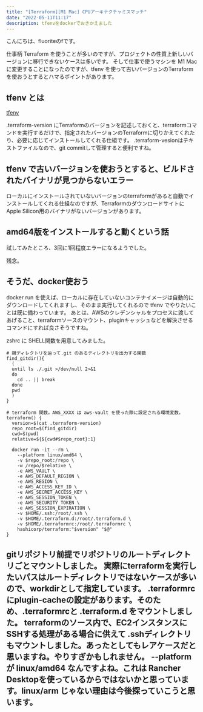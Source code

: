 ```yaml
---
title: "[Terraform][M1 Mac] CPUアーキテクチャミスマッチ"
date: "2022-05-11T11:17"
description: tfenvをdockerでおきかえました
---
```


こんにちは、fluoriteのfです。

仕事柄 Terraform を使うことが多いのですが、プロジェクトの性質上新しいバージョンに移行できないケースは多いです。
そして仕事で使うマシンを M1 Mac に変更することになったのですが、tfenv を使って古いバージョンのTerraformを使おうとするとハマるポイントがあります。


## tfenv とは

[tfenv](https://github.com/tfutils/tfenv)

.terraform-version にTerraformのバージョンを記述しておくと、terraformコマンドを実行するだけで、指定されたバージョンのTerraformに切りかえてくれたり、必要に応じてインストールしてくれる仕組です。
.terraform-vesionはテキストファイルなので、git commitして管理すると便利ですね。

## tfenv で古いバージョンを使おうとすると、ビルドされたバイナリが見つからないエラー

ローカルにインストールされていないバージョンのterraformがあると自動でインストールしてくれる仕組なのですが、TerraformのダウンロードサイトにApple Silicon用のバイナリがないバージョンがあります。

## amd64版をインストールすると動くという話

試してみたところ、3回に1回程度エラーになるようでした。

残念。

## そうだ、docker使おう

docker run を使えば、ローカルに存在していないコンテナイメージは自動的にダウンロードしてくれますし、そのまま実行してくれるので tfenv でやりたいことは既に備わっています。
あとは、AWSのクレデンシャルをプロセスに渡してあげること、terraformソースのマウント、pluginキャッシュなどを解決させるコマンドにすれば良さそうですね。

zshrc に SHELL関数を用意してみました。

```
# 親ディレクトリを辿って.git のあるディレクトリを出力する関数 
find_gitdir(){
  (
  until ls ./.git >/dev/null 2>&1
  do
    cd .. || break
  done
  pwd
  )
}

# terraform 関数。AWS_XXXX は aws-vault を使った際に設定される環境変数。
terraform() {
  version=$(cat .terraform-version)
  repo_root=$(find_gitdir)
  cwd=$(pwd)
  relative=${${cwd#$repo_root}:1}

  docker run -it --rm \
    --platform linux/amd64 \
    -v $repo_root:/repo \
    -w /repo/$relative \
    -e AWS_VAULT \
    -e AWS_DEFAULT_REGION \
    -e AWS_REGION \
    -e AWS_ACCESS_KEY_ID \
    -e AWS_SECRET_ACCESS_KEY \
    -e AWS_SESSION_TOKEN \
    -e AWS_SECURITY_TOKEN \
    -e AWS_SESSION_EXPIRATION \
    -v $HOME/.ssh:/root/.ssh \
    -v $HOME/.terraform.d:/root/.terraform.d \
    -v $HOME/.terraformrc:/root/.terraformrc \
    hashicorp/terraform:"$version" "$@"
}
```
gitリポジトリ前提でリポジトリのルートディレクトリごとマウントしました。
実際にterraformを実行したいパスはルートディレクトリではないケースが多いので、workdirとして指定しています。
.terraformrc にplugin-cacheの設定があります。そのため、.terraformrcと .terraform.d をマウントしました。
terraformのソース内で、EC2インスタンスにSSHする処理がある場合に供えて .sshディレクトリもマウントしました。あったとしてもレアケースだと思いますね。やりすぎかもしれません。
--platform が linux/amd64 なんですよね。これは Rancher Desktopを使っているからではないかと思っています。linux/arm じゃない理由は今後探っていこうと思います。
- 